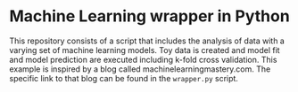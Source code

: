 # Machine Learning wrapper in Python
This repository consists of a script that includes the analysis of data with a varying set of machine learning models. Toy data is created and model fit and model prediction are executed including k-fold cross validation. This example is inspired by a blog called machinelearningmastery.com. The specific link to that blog can be found in the `wrapper.py` script. 

